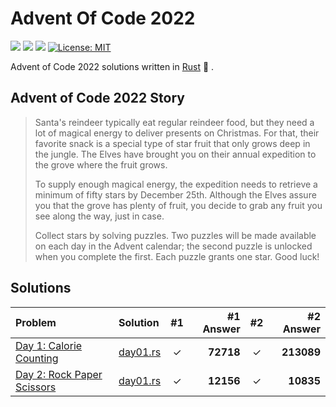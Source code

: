 # Advent Of Code 2022

![](https://img.shields.io/badge/day%20📅-2-blue)
![](https://img.shields.io/badge/stars%20⭐-2-yellow)
![](https://img.shields.io/badge/days%20completed-1-red)
[![License: MIT](https://img.shields.io/badge/License-MIT-yellow.svg)](https://opensource.org/licenses/MIT)

Advent of Code 2022 solutions written in [Rust](https://www.rust-lang.org/) :crab: .

## Advent of Code 2022 Story

> Santa's reindeer typically eat regular reindeer food, but they need a lot of magical energy to deliver presents on Christmas. For that, their favorite snack is a special type of star fruit that only grows deep in the jungle. The Elves have brought you on their annual expedition to the grove where the fruit grows.
>
> To supply enough magical energy, the expedition needs to retrieve a minimum of fifty stars by December 25th. Although the Elves assure you that the grove has plenty of fruit, you decide to grab any fruit you see along the way, just in case.
>
> Collect stars by solving puzzles. Two puzzles will be made available on each day in the Advent calendar; the second puzzle is unlocked when you complete the first. Each puzzle grants one star. Good luck!

## Solutions

| Problem                                                           | Solution                 | #1  | #1 Answer | #2  |  #2 Answer |
| :---------------------------------------------------------------- | :----------------------- | :-: | --------: | :-: | ---------: |
| [Day 1: Calorie Counting](https://adventofcode.com/2022/day/1)    | [day01.rs](src/day01.rs) |  ✓  | **72718** |  ✓  | **213089** |
| [Day 2: Rock Paper Scissors](https://adventofcode.com/2022/day/2) | [day01.rs](src/day01.rs) |  ✓  | **12156** |  ✓  |  **10835** |
